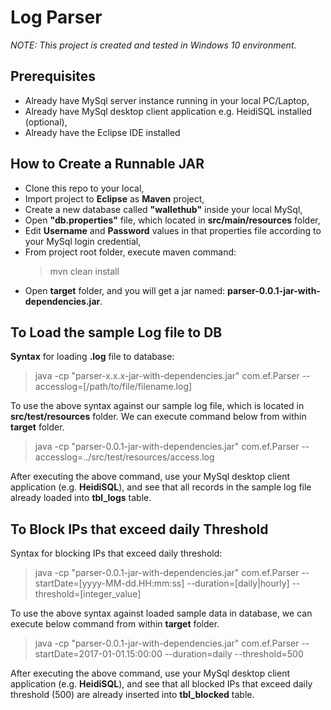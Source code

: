 
# Log Parser
*NOTE: This project is created and tested in Windows 10 environment.*

## Prerequisites
- Already have MySql server instance running in your local PC/Laptop,
- Already have MySql desktop client application e.g. HeidiSQL installed (optional),
- Already have the Eclipse IDE installed

## How to Create a Runnable JAR
- Clone this repo to your local,
- Import project to **Eclipse** as **Maven** project,
- Create a new database called **"wallethub"** inside your local MySql,
- Open **"db.properties"** file, which located in **src/main/resources** folder,
- Edit **Username** and **Password** values in that properties file according to your MySql login credential,
- From project root folder, execute maven command:
	> mvn clean install
- Open **target** folder, and you will get a jar named: **parser-0.0.1-jar-with-dependencies.jar**.

## To Load the sample Log file to DB

**Syntax** for loading **.log** file to database:
> java -cp "parser-x.x.x-jar-with-dependencies.jar" com.ef.Parser --accesslog=[/path/to/file/filename.log]

To use the above syntax against our sample log file, which is located in **src/test/resources** folder.  We can execute command below from within **target** folder.
> java -cp "parser-0.0.1-jar-with-dependencies.jar" com.ef.Parser --accesslog=../src/test/resources/access.log

After executing the above command, use your MySql desktop client application (e.g.  **HeidiSQL**), and see that all records in the sample log file already loaded into **tbl_logs** table.

## To Block IPs that exceed daily Threshold

Syntax for blocking IPs that exceed daily threshold:
> java -cp "parser-0.0.1-jar-with-dependencies.jar" com.ef.Parser --startDate=[yyyy-MM-dd.HH:mm:ss] --duration=[daily|hourly] --threshold=[integer_value]

To use the above syntax against loaded sample data in database, we can execute below command from within **target** folder.
> java -cp "parser-0.0.1-jar-with-dependencies.jar" com.ef.Parser --startDate=2017-01-01.15:00:00 --duration=daily --threshold=500

After executing the above command, use your MySql desktop client application (e.g. **HeidiSQL**), and see that all blocked IPs that exceed daily threshold (500) are already inserted into **tbl_blocked** table.
